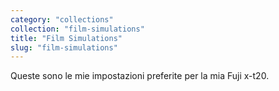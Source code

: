 ```yaml
---
category: "collections"
collection: "film-simulations"
title: "Film Simulations"
slug: "film-simulations"
---
```

Queste sono le mie impostazioni preferite per la mia Fuji x-t20.
